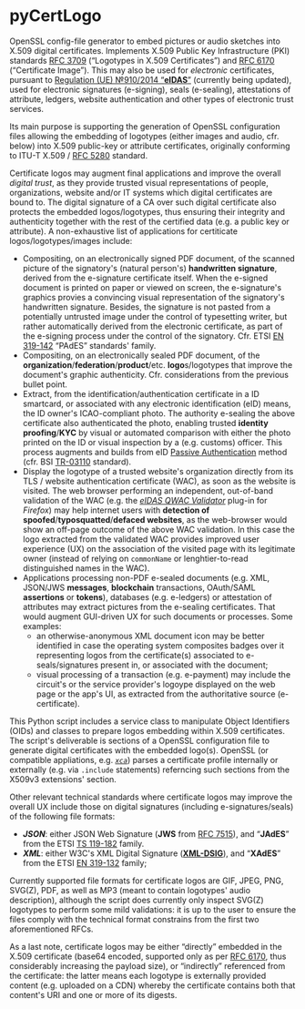 # pyCertLogo
OpenSSL config-file generator to embed pictures or audio sketches into X.509 digital certificates.
Implements X.509 Public Key Infrastructure (PKI) standards [RFC 3709](https://www.rfc-editor.org/rfc/rfc3709) (“Logotypes in X.509 Certificates”) and [RFC 6170](https://www.rfc-editor.org/rfc/rfc6170) (“Certificate Image”).
This may also be used for *electronic* certificates, pursuant to [Regulation (UE) №910/2014 “**eIDAS**”](https://digital-strategy.ec.europa.eu/en/policies/eidas-regulation) (currently being updated), used for electronic signatures (e-signing), seals (e-sealing), attestations of attribute, ledgers, website authentication and other types of electronic trust services.

Its main purpose is supporting the generation of OpenSSL configuration files allowing the embedding of logotypes (either images and audio, cfr. below) into X.509 public-key or attribute certificates, originally conforming to ITU-T X.509 / [RFC 5280](https://www.rfc-editor.org/rfc/rfc5280) standard.

Certificate logos may augment final applications and improve the overall *digital trust*, as they provide trusted visual representations of people, organizations, website and/or IT systems which digital certificates are bound to. The digital signature of a CA over such digital certificate also protects the embedded logos/logotypes, thus ensuring their integrity and authenticity together with the rest of the certified data (e.g. a public key or attribute).
A non-exhaustive list of applications for certiticate logos/logotypes/images include:
 * Compositing, on an electronically signed PDF document, of the scanned picture of the signatory's (natural person's) **handwritten signature**, derived from the e-signature certificate itself. When the e-signed document is printed on paper or viewed on screen, the e-signature's graphics provies a convincing visual representation of the signatory's handwritten signature. Besides, the signature is not pasted from a potentially untrusted image under the control of typesetting writer, but rather automatically derived from the electronic certificate, as part of the e-signing process under the control of the signatory. Cfr. ETSI [EN 319-142](https://www.etsi.org/deliver/etsi_en/319100_319199/31914201/01.01.01_60/en_31914201v010101p.pdf) “PAdES” standards' family.
 * Compositing, on an electronically sealed PDF document, of the **organization**/**federation**/**product**/etc. **logo**s/logotypes that improve the document's graphic authenticity. Cfr. considerations from the previous bullet point.
 * Extract, from the identification/authentication certificate in a ID smartcard, or associated with any electronic identification (eID) means, the ID owner's ICAO-compliant photo. The authority e-sealing the above certificate also authenticated the photo, enabling trusted **identity proofing**/**KYC** by visual or automated comparison with either the photo printed on the ID or visual inspection by a (e.g. customs) officer. This process augments and builds from eID [Passive Authentication](https://www.bsi.bund.de/EN/Themen/Oeffentliche-Verwaltung/Elektronische-Identitaeten/Elektronische-Ausweisdokumente/Sicherheitsmechanismen/Passive-Authentication/passive-authentication_node.html) method (cfr. BSI [TR-03110](https://www.bsi.bund.de/EN/Themen/Unternehmen-und-Organisationen/Standards-und-Zertifizierung/Technische-Richtlinien/TR-nach-Thema-sortiert/tr03110/TR-03110_node.html) standard).
 * Display the logotype of a trusted website's organization directly from its TLS / website authentication certificate (WAC), as soon as the website is visited. The web browser performing an independent, out-of-band validation of the WAC (e.g. the [*eIDAS QWAC Validator*](https://addons.mozilla.org/en-US/firefox/addon/eidas-qwac-validator/) plug-in for *Firefox*) may help internet users with **detection of spoofed**/**typosquatted**/**defaced websites**, as the web-browser would show an off-page outcome of the above WAC validation. In this case the logo extracted from the validated WAC provides improved user experience (UX) on the association of the visited page with its legitimate owner (instead of relying on `commonName` or lenghtier-to-read distinguished names in the WAC).
 * Applications processing non-PDF e-sealed documents (e.g. XML, JSON/JWS **messages**, **blockchain** transactions, OAuth/SAML **assertions** or **tokens**), databases (e.g. e-ledgers) or attestation of attributes may extract pictures from the e-sealing certificates. That would augment GUI-driven UX for such documents or processes. Some examples:
     * an otherwise-anonymous XML document icon may be better identified in case the operating system composites badges over it representing logos from the certificate(s) associated to e-seals/signatures present in, or associated with the document;
     * visual processing of a transaction (e.g. e-payment) may include the circuit's or the service provider's logoype displayed on the web page or the app's UI, as extracted from the authoritative source (e-certificate).

This Python script includes a service class to manipulate Object Identifiers (OIDs) and classes to prepare logos embedding within X.509 certificates. The script's deliverable is sections of a OpenSSL configuration file to generate digital certificates with the embedded logo(s). OpenSSL (or compatible appliations, e.g. [*`xca`*](https://hohnstaedt.de/xca/)) parses a certificate profile internally or externally (e.g. via `.include` statements) referncing such sections from the X509v3 extensions' section.

Other relevant technical standards where certificate logos may improve the overall UX include those on digital signatures (including e-signatures/seals) of the following file formats:
  * ***JSON***: either JSON Web Signature (**JWS** from [RFC 7515](https://rfc-editor.org/rfc/rfc7515)), and “**JAdES**” from the ETSI [TS 119-182](https://www.etsi.org/deliver/etsi_ts/119100_119199/11918201/01.01.01_60/ts_11918201v010101p.pdf) family.
  * ***XML***: either W3C's XML Digital Signature ([**XML-DSIG**](https://www.w3.org/TR/xmldsig-core2/)), and “**XAdES**” from the ETSI [EN 319-132](https://www.etsi.org/deliver/etsi_en/319100_319199/31913201/01.02.01_60/en_31913201v010201p.pdf) family;

Currently supported file formats for certificate logos are GIF, JPEG, PNG, SVG(Z), PDF, as well as MP3 (meant to contain logotypes' audio description), although the script does currently only inspect SVG(Z) logotypes to perform some mild validations: it is up to the user to ensure the files comply with the technical format constrains from the first two aforementioned RFCs.

As a last note, certificate logos may be either “directly” embedded in the X.509 certificate (base64 encoded, supported only as per [RFC 6170](https://www.rfc-editor.org/rfc/rfc6170), thus considerably increasing the payload size), or “indirectly” referenced from the certificate: the latter means each logotype is externally provided content (e.g. uploaded on a CDN) whereby the certificate contains both that content's URI and one or more of its digests.
